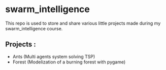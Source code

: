 # swarm_intelligence

This repo is used to store and share various little projects made during my swarm_intelligence course.

## Projects :
- Ants (Multi agents system solving TSP)
- Forest (Modelization of a burning forest with pygame)
